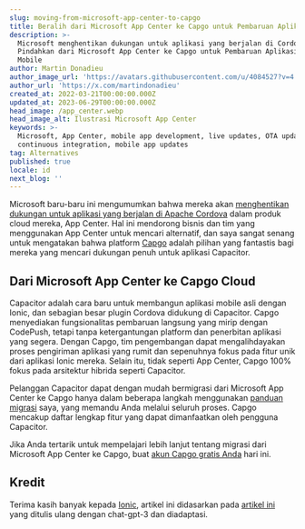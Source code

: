 ```yaml
---
slug: moving-from-microsoft-app-center-to-capgo
title: Beralih dari Microsoft App Center ke Capgo untuk Pembaruan Aplikasi Langsung
description: >-
  Microsoft menghentikan dukungan untuk aplikasi yang berjalan di Cordova.
  Pindahkan dari Microsoft App Center ke Capgo untuk Pembaruan Aplikasi Langsung
  Mobile
author: Martin Donadieu
author_image_url: 'https://avatars.githubusercontent.com/u/4084527?v=4'
author_url: 'https://x.com/martindonadieu'
created_at: 2022-03-21T00:00:00.000Z
updated_at: 2023-06-29T00:00:00.000Z
head_image: /app_center.webp
head_image_alt: Ilustrasi Microsoft App Center
keywords: >-
  Microsoft, App Center, mobile app development, live updates, OTA updates,
  continuous integration, mobile app updates
tag: Alternatives
published: true
locale: id
next_blog: ''
---
```

Microsoft baru-baru ini mengumumkan bahwa mereka akan [menghentikan dukungan untuk aplikasi yang berjalan di Apache Cordova](https://devblogs.microsoft.com/appcenter/announcing-apache-cordova-retirement/) dalam produk cloud mereka, App Center. Hal ini mendorong bisnis dan tim yang menggunakan App Center untuk mencari alternatif, dan saya sangat senang untuk mengatakan bahwa platform [Capgo](https://capgo.app/) adalah pilihan yang fantastis bagi mereka yang mencari dukungan penuh untuk aplikasi Capacitor.

## Dari Microsoft App Center ke Capgo Cloud

Capacitor adalah cara baru untuk membangun aplikasi mobile asli dengan Ionic, dan sebagian besar plugin Cordova didukung di Capacitor. Capgo menyediakan fungsionalitas pembaruan langsung yang mirip dengan CodePush, tetapi tanpa ketergantungan platform dan penerbitan aplikasi yang segera. Dengan Capgo, tim pengembangan dapat mengalihdayakan proses pengiriman aplikasi yang rumit dan sepenuhnya fokus pada fitur unik dari aplikasi Ionic mereka. Selain itu, tidak seperti App Center, Capgo 100% fokus pada arsitektur hibrida seperti Capacitor.

Pelanggan Capacitor dapat dengan mudah bermigrasi dari Microsoft App Center ke Capgo hanya dalam beberapa langkah menggunakan [panduan migrasi](https://capgo.app/blog/appcenter-migration/) saya, yang memandu Anda melalui seluruh proses. Capgo mencakup daftar lengkap fitur yang dapat dimanfaatkan oleh pengguna Capacitor.

Jika Anda tertarik untuk mempelajari lebih lanjut tentang migrasi dari Microsoft App Center ke Capgo, buat [akun Capgo gratis Anda](/register/) hari ini.

## Kredit

Terima kasih banyak kepada [Ionic](https://ionic.com/), artikel ini didasarkan pada [artikel ini](https://ionic.io/blog/moving-from-microsoft-app-center-to-ionic-appflow/) yang ditulis ulang dengan chat-gpt-3 dan diadaptasi.
